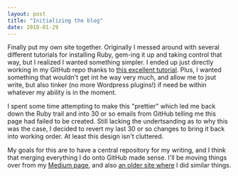 ```yaml
---
layout: post
title: "Initializing the blog"
date: 2018-01-29
---
```


Finally put my own site together. Originally I messed around with several different tutorials for installing Ruby, gem-ing it up and taking control that way, but I realized I wanted something simpler. I ended up just directly working in my GitHub repo thanks to [this  excellent tutorial](http://jmcglone.com/guides/github-pages/). Plus, I wanted something that wouldn't get int he way very much, and allow me to jsut write, but also tinker (no more Wordpress plugins!) if need be within whatever my ability is in the moment.

I spent some time attempting to make this "prettier" which led me back down the Ruby trail and into 30 or so emails from GitHub telling me this page had failed to be created. Still lacking the undertsanding as to why this was the case, I decided to revert my last 30 or so changes to bring it back into working order. At least this design isn't cluttered.

My goals for this are to have a central repository for my writing, and I think that merging everything I do onto GitHub made sense. I'll be moving things over from my [Medium page](www.medium.com/@waldoch), and also [an older site where](www.btus.us) I did similar things.
